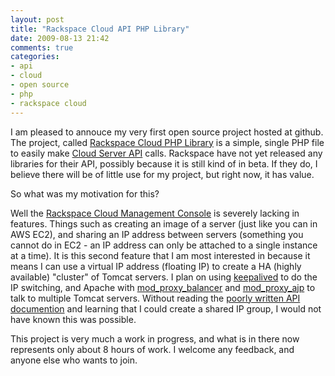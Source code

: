 ```yaml
---
layout: post
title: "Rackspace Cloud API PHP Library"
date: 2009-08-13 21:42
comments: true
categories:
- api
- cloud
- open source
- php
- rackspace cloud
---
```

I am pleased to annouce my very first open source project hosted at github. The project, called [Rackspace Cloud PHP Library](http://github.com/pas256/Rackspace-Cloud-PHP-Library) is a simple, single PHP file to easily make [Cloud Server API](http://www.rackspacecloud.com/cloud_hosting_products/servers/api) calls. Rackspace have not yet released any libraries for their API, possibly because it is still kind of in beta. If they do, I believe there will be of little use for my project, but right now, it has value.

So what was my motivation for this?

Well the [Rackspace Cloud Management Console](https://manage.rackspacecloud.com/) is severely lacking in features. Things such as creating an image of a server (just like you can in AWS EC2), and sharing an IP address between servers (something you cannot do in EC2 - an IP address can only be attached to a single instance at a time). It is this second feature that I am most interested in because it means I can use a virtual IP address (floating IP) to create a HA (highly available) "cluster" of Tomcat servers. I plan on using [keepalived](http://www.keepalived.org/) to do the IP switching, and Apache with [mod_proxy_balancer](http://httpd.apache.org/docs/2.2/mod/mod_proxy_balancer.html) and [mod_proxy_ajp](http://httpd.apache.org/docs/2.2/mod/mod_proxy_ajp.html) to talk to multiple Tomcat servers. Without reading the [poorly written API documention](http://docs.rackspacecloud.com/servers/api/cs-devguide-latest.pdf) and learning that I could create a shared IP group, I would not have known this was possible.

This project is very much a work in progress, and what is in there now represents only about 8 hours of work. I welcome any feedback, and anyone else who wants to join.